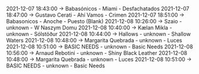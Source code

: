 2021-12-07 18:43:00 -> Babasónicos - Miami - Desfachatados
2021-12-07 18:47:00 -> Gustavo Cerati - Ahí Vamos - Crimen
2021-12-07 18:51:00 -> Babasonicos - Anoche - Puesto (Blank)
2021-12-08 10:26:00 -> Szaio - unknown - W Naszym Domu
2021-12-08 10:40:00 -> Kælan Mikla - unknown - Sólstöður
2021-12-08 10:44:00 -> Hallows - unknown - Shallow Waters
2021-12-08 10:48:00 -> Margarita Quebrada - unknown - Luces
2021-12-08 10:51:00 -> BASIC NEEDS - unknown - Basic Needs
2021-12-08 10:56:00 -> Arnaud Rebotini - unknown - Shiny Black Leather
2021-12-08 10:48:00 -> Margarita Quebrada - unknown - Luces
2021-12-08 10:51:00 -> BASIC NEEDS - unknown - Basic Needs
